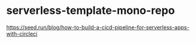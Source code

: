 # serverless-template-mono-repo

https://seed.run/blog/how-to-build-a-cicd-pipeline-for-serverless-apps-with-circleci

